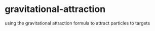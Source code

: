 # gravitational-attraction
using the gravitational attraction formula to attract particles to targets
